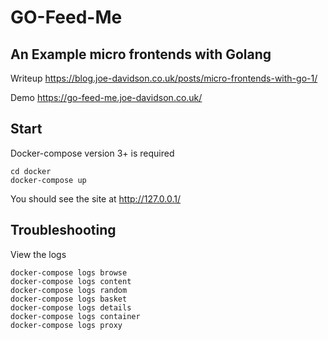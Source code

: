 # GO-Feed-Me

## An Example micro frontends with Golang

Writeup <https://blog.joe-davidson.co.uk/posts/micro-frontends-with-go-1/>

Demo <https://go-feed-me.joe-davidson.co.uk/>

## Start

Docker-compose version 3+ is required 

```shell
cd docker
docker-compose up
```

You should see the site at <http://127.0.0.1/>

## Troubleshooting

View the logs

```shell
docker-compose logs browse
docker-compose logs content
docker-compose logs random
docker-compose logs basket
docker-compose logs details
docker-compose logs container
docker-compose logs proxy
```